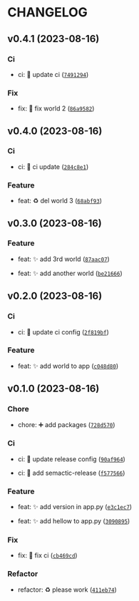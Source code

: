 # CHANGELOG



## v0.4.1 (2023-08-16)

### Ci

* ci: :wrench: update ci ([`7491294`](https://github.com/Pranav-Bobde/test-sai/commit/749129465a59d4a2bb5ed92407dc93f8984bf9a8))

### Fix

* fix: :bug: fix world 2 ([`86a9582`](https://github.com/Pranav-Bobde/test-sai/commit/86a9582a556b37d390ff0dfff40110a4027eafe7))


## v0.4.0 (2023-08-16)

### Ci

* ci: :wrench: ci update ([`284c8e1`](https://github.com/Pranav-Bobde/test-sai/commit/284c8e17f816eb4e95308d48f1f1bbd327bc7b56))

### Feature

* feat: :recycle: del world 3 ([`68abf93`](https://github.com/Pranav-Bobde/test-sai/commit/68abf9353429b7a527ffbec7075a32df1d1382e6))


## v0.3.0 (2023-08-16)

### Feature

* feat: :sparkles: add 3rd world ([`87aac07`](https://github.com/Pranav-Bobde/test-sai/commit/87aac0763567f727a9f2e6e9026773fcdfae62d9))

* feat: :sparkles: add another world ([`be21666`](https://github.com/Pranav-Bobde/test-sai/commit/be216663cbf1dab1714f9f983112919967158248))


## v0.2.0 (2023-08-16)

### Ci

* ci: :wrench: update ci config ([`2f819bf`](https://github.com/Pranav-Bobde/test-sai/commit/2f819bf3ea08031558c296c759dd1ef0432215b5))

### Feature

* feat: :sparkles: add world to app ([`c048d80`](https://github.com/Pranav-Bobde/test-sai/commit/c048d807a4eca60a8b72a904465c048958f548ab))


## v0.1.0 (2023-08-16)

### Chore

* chore: :heavy_plus_sign: add packages ([`728d570`](https://github.com/Pranav-Bobde/test-sai/commit/728d570b7ee81672e85cdc608a845af55f88ab98))

### Ci

* ci: :wrench: update release config ([`90af964`](https://github.com/Pranav-Bobde/test-sai/commit/90af964108fe7f96a19b0f683bc660cef7bd3ae7))

* ci: :wrench: add semactic-release ([`f577566`](https://github.com/Pranav-Bobde/test-sai/commit/f577566f93b16cf447612c0cacca52c72ca6e098))

### Feature

* feat: :sparkles: add version in app.py ([`e3c1ec7`](https://github.com/Pranav-Bobde/test-sai/commit/e3c1ec747c9db1e3676f8db59e253af62ebe6bd0))

* feat: :sparkles: add hellow to app.py ([`3090895`](https://github.com/Pranav-Bobde/test-sai/commit/3090895c8cb87746015f797da7a08b70f8997e19))

### Fix

* fix: :bug: fix ci ([`cb469cd`](https://github.com/Pranav-Bobde/test-sai/commit/cb469cd180dfed4f37e61e85775a81f5d3df2ba7))

### Refactor

* refactor: :recycle: please work ([`411eb74`](https://github.com/Pranav-Bobde/test-sai/commit/411eb74268742409399ded846dc1ef4b9167276f))
